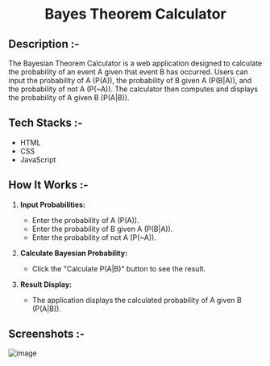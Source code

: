# <p align="center">Bayes Theorem Calculator</p>

## Description :-

The Bayesian Theorem Calculator is a web application designed to calculate the probability of an event A given that event B has occurred. Users can input the probability of A (P(A)), the probability of B given A (P(B|A)), and the probability of not A (P(~A)). The calculator then computes and displays the probability of A given B (P(A|B)).

## Tech Stacks :-

- HTML
- CSS
- JavaScript

## How It Works :-

1. **Input Probabilities:**
   - Enter the probability of A (P(A)).
   - Enter the probability of B given A (P(B|A)).
   - Enter the probability of not A (P(~A)).

2. **Calculate Bayesian Probability:**
   - Click the "Calculate P(A|B)" button to see the result.

3. **Result Display:**
   - The application displays the calculated probability of A given B (P(A|B)).

## Screenshots :-

![image](https://github.com/Rakesh9100/CalcDiverse/assets/142514166/7b5a8c4a-82ec-47db-988c-9d1bb72a60f1)
